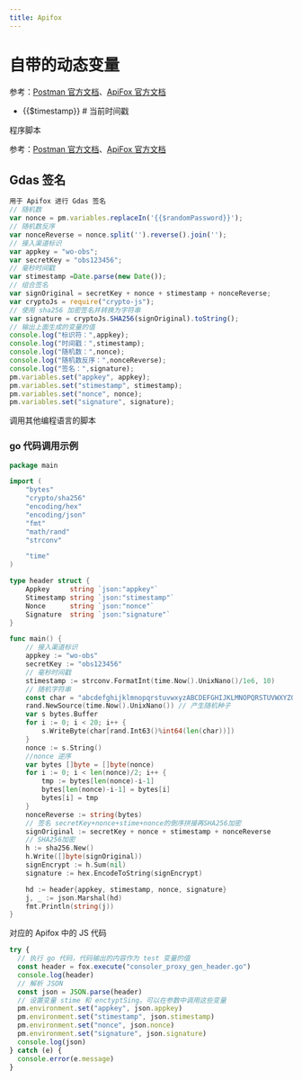 ```yaml
---
title: Apifox
---
```


# 自带的动态变量

参考：[Postman 官方文档](https://learning.postman.com/docs/writing-scripts/script-references/variables-list/)、[ApiFox 官方文档](https://www.apifox.cn/help/app/api-manage/dynamic-variables/)

- {{$timestamp}} # 当前时间戳

程序脚本

参考：[Postman 官方文档](https://learning.postman.com/docs/writing-scripts/intro-to-scripts/)、[ApiFox 官方文档](https://www.apifox.cn/help/app/scripts/)

## Gdas 签名

```javascript
用于 Apifox 进行 Gdas 签名
// 随机数
var nonce = pm.variables.replaceIn('{{$randomPassword}}');
// 随机数反序
var nonceReverse = nonce.split('').reverse().join('');
// 接入渠道标识
var appkey = "wo-obs";
var secretKey = "obs123456";
// 毫秒时间戳
var stimestamp =Date.parse(new Date());
// 组合签名
var signOriginal = secretKey + nonce + stimestamp + nonceReverse;
var cryptoJs = require("crypto-js");
// 使用 sha256 加密签名并转换为字符串
var signature = cryptoJs.SHA256(signOriginal).toString();
// 输出上面生成的变量的值
console.log("标识符：",appkey);
console.log("时间戳：",stimestamp);
console.log("随机数：",nonce);
console.log("随机数反序：",nonceReverse);
console.log("签名：",signature);
pm.variables.set("appkey", appkey);
pm.variables.set("stimestamp", stimestamp);
pm.variables.set("nonce", nonce);
pm.variables.set("signature", signature);
```

调用其他编程语言的脚本

### go 代码调用示例

```go
package main

import (
	"bytes"
	"crypto/sha256"
	"encoding/hex"
	"encoding/json"
	"fmt"
	"math/rand"
	"strconv"

	"time"
)

type header struct {
	Appkey     string `json:"appkey"`
	Stimestamp string `json:"stimestamp"`
	Nonce      string `json:"nonce"`
	Signature  string `json:"signature"`
}

func main() {
	// 接入渠道标识
	appkey := "wo-obs"
	secretKey := "obs123456"
	// 毫秒时间戳
	stimestamp := strconv.FormatInt(time.Now().UnixNano()/1e6, 10)
	// 随机字符串
	const char = "abcdefghijklmnopqrstuvwxyzABCDEFGHIJKLMNOPQRSTUVWXYZ0123456789"
	rand.NewSource(time.Now().UnixNano()) // 产生随机种子
	var s bytes.Buffer
	for i := 0; i < 20; i++ {
		s.WriteByte(char[rand.Int63()%int64(len(char))])
	}
	nonce := s.String()
	//nonce 逆序
	var bytes []byte = []byte(nonce)
	for i := 0; i < len(nonce)/2; i++ {
		tmp := bytes[len(nonce)-i-1]
		bytes[len(nonce)-i-1] = bytes[i]
		bytes[i] = tmp
	}
	nonceReverse := string(bytes)
	// 签名 secretKey+nonce+stime+nonce的倒序拼接再SHA256加密
	signOriginal := secretKey + nonce + stimestamp + nonceReverse
	// SHA256加密
	h := sha256.New()
	h.Write([]byte(signOriginal))
	signEncrypt := h.Sum(nil)
	signature := hex.EncodeToString(signEncrypt)

	hd := header{appkey, stimestamp, nonce, signature}
	j, _ := json.Marshal(hd)
	fmt.Println(string(j))
}
```

对应的 Apifox 中的 JS 代码

```javascript
try {
  // 执行 go 代码，代码输出的内容作为 test 变量的值
  const header = fox.execute("consoler_proxy_gen_header.go")
  console.log(header)
  // 解析 JSON
  const json = JSON.parse(header)
  // 设置变量 stime 和 enctyptSing。可以在参数中调用这些变量
  pm.environment.set("appkey", json.appkey)
  pm.environment.set("stimestamp", json.stimestamp)
  pm.environment.set("nonce", json.nonce)
  pm.environment.set("signature", json.signature)
  console.log(json)
} catch (e) {
  console.error(e.message)
}
```
